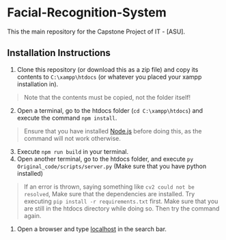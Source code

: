 # Facial-Recognition-System
This the main repository for the Capstone Project of IT - [ASU].


## Installation Instructions

1. Clone this repository (or download this as a zip file) and copy its contents to `C:\xampp\htdocs` (or whatever you placed your xampp installation in).
> Note that the contents must be copied, not the folder itself!
2. Open a terminal, go to the htdocs folder (`cd C:\xampp\htdocs`) and execute the command `npm install`.
> Ensure that you have installed [Node.js](https://nodejs.org/) before doing this, as the command will not work otherwise.
3. Execute `npm run build` in your terminal.
4. Open another terminal, go to the htdocs folder, and execute `py Original_code/scripts/server.py` (Make sure that you have python installed)
> If an error is thrown, saying something like `cv2 could not be resolved`, Make sure that the dependencies are installed. Try executing `pip install -r requirements.txt` first. Make sure that you are still in the htdocs directory while doing so. Then try the command again.
1. Open a browser and type [localhost](http://localhost) in the search bar.